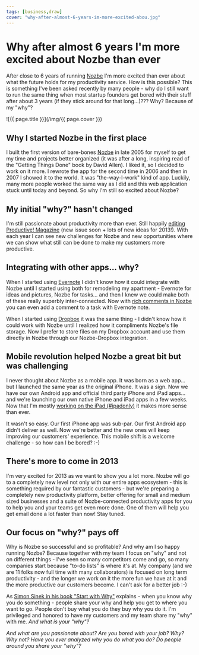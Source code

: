 ```yaml
---
tags: [business,draw]
cover: "why-after-almost-6-years-im-more-excited-abou.jpg"
---
```


# Why after almost 6 years I'm more excited about Nozbe than ever


After close to 6 years of running [Nozbe][n] I'm more excited than ever about what the future holds for my productivity service. How is this possible? This is something I've been asked recently by many people - why do I still want to run the same thing when most startup founders get bored with their stuff after about 3 years (if they stick around for that long...)??? Why? Because of my "why"?

<!--More-->

![{{ page.title }}](/img/{{ page.cover }})

## Why I started Nozbe in the first place

I built the first version of bare-bones [Nozbe][n] in late 2005 for myself to get my time and projects better organized (it was after a long, inspiring read of the "Getting Things Done" book by David Allen). I liked it, so I decided to work on it more. I rewrote the app for the second time in 2006 and then in 2007 I showed it to the world. It was "the-way-I-work" kind of app. Luckily, many more people worked the same way as I did and this web application stuck until today and beyond. So why I'm still so excited about Nozbe?

## My initial "why?" hasn't changed

I'm still passionate about productivity more than ever. Still happily [editing Productive! Magazine](http://www.productivemagazine.com/) (new issue soon + lots of new ideas for 2013!). With each year I can see new challenges for Nozbe and new opportunities where we can show what still can be done to make my customers more productive.

## Integrating with other apps... why?

When I started using [Evernote](http://www.evernote.com) I didn't know how it could integrate with Nozbe until I started using both for remodeling my apartment - Evernote for ideas and pictures, Nozbe for tasks... and then I knew we could make both of these really superbly inter-connected. Now with [rich comments in Nozbe](http://www.nozbe.com/blog/rich_comments_windows_mac/) you can even add a comment to a task with Evernote note.

When I started using [Dropbox](http://db.tt/kD7Liux/) it was the same thing - I didn't know how it could work with Nozbe until I realized how it compliments Nozbe's file storage. Now I prefer to store files on my Dropbox account and use them directly in Nozbe through our Nozbe-Dropbox integration.

## Mobile revolution helped Nozbe a great bit but was challenging

I never thought about Nozbe as a mobile app. It was born as a web app... but I launched the same year as the original iPhone. It was a sign. Now we have our own Android app and official third party iPhone and iPad apps... and we're launching our own native iPhone and iPad apps in a few weeks. Now that I'm mostly [working on the iPad (#ipadonly)](/ipadonly) it makes more sense than ever.

It wasn't so easy. Our first iPhone app was sub-par. Our first Android app didn't deliver as well. Now we're better and the new ones will keep improving our customers' experience. This mobile shift is a welcome challenge - so how can I be bored? :-)

## There's more to come in 2013

I'm very excited for 2013 as we want to show you a lot more. Nozbe will go to a completely new level not only with our entire apps ecosystem - this is something required by our fantastic customers - but we're preparing a completely new productivity platform, better offering for small and medium sized businesses and a suite of Nozbe-connected productivity apps for you to help you and your teams get even more done. One of them will help you get email done a lot faster than now! Stay tuned.

## Our focus on "why?" pays off

Why is Nozbe so successful and so profitable? And why am I so happy running Nozbe? Because together with my team I focus on "why" and not on different things - I've seen so many competitors come and go, so many companies start because "to-do lists" is where it's at. My company (and we are 11 folks now full time with many collaborators) is focused on long term productivity - and the longer we work on it the more fun we have at it and the more productive our customers become. I can't ask for a better job :-)

As [Simon Sinek in his book "Start with Why"](http://michaelnozbe.com/start-with-why-by-simon-sinek-audio-book-of-t) explains - when you know why you do something - people share your why and help you get to where you want to go. People don't buy what you do they buy why you do it. I'm privileged and honored to have my customers and my team share my "why" with me. _And what is your "why"?_

_And what are you passionate about? Are you bored with your job? Why? Why not? Have you ever analyzed why you do what you do? Do people around you share your "why"?_


[n]: https://michael.gratis/nozbe